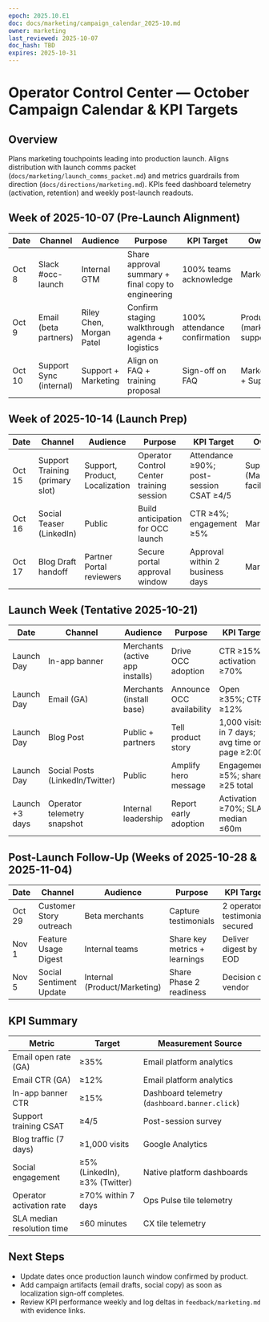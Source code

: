 ```yaml
---
epoch: 2025.10.E1
doc: docs/marketing/campaign_calendar_2025-10.md
owner: marketing
last_reviewed: 2025-10-07
doc_hash: TBD
expires: 2025-10-31
---
```

# Operator Control Center — October Campaign Calendar & KPI Targets

## Overview
Plans marketing touchpoints leading into production launch. Aligns distribution with launch comms packet (`docs/marketing/launch_comms_packet.md`) and metrics guardrails from direction (`docs/directions/marketing.md`). KPIs feed dashboard telemetry (activation, retention) and weekly post-launch readouts.

## Week of 2025-10-07 (Pre-Launch Alignment)
| Date | Channel | Audience | Purpose | KPI Target | Owner | Notes |
|------|---------|----------|---------|------------|-------|-------|
| Oct 8 | Slack #occ-launch | Internal GTM | Share approval summary + final copy to engineering | 100% teams acknowledge | Marketing | Include link to `product_approval_packet` + tooltip handoff |
| Oct 9 | Email (beta partners) | Riley Chen, Morgan Patel | Confirm staging walkthrough agenda + logistics | 100% attendance confirmation | Product (marketing support) | Reference staging demo checklist |
| Oct 10 | Support Sync (internal) | Support + Marketing | Align on FAQ + training proposal | Sign-off on FAQ | Marketing + Support | Prep invite list per training proposal |

## Week of 2025-10-14 (Launch Prep)
| Date | Channel | Audience | Purpose | KPI Target | Owner | Notes |
|------|---------|----------|---------|------------|-------|-------|
| Oct 15 | Support Training (primary slot) | Support, Product, Localization | Operator Control Center training session | Attendance ≥90%; post-session CSAT ≥4/5 | Support (Marketing facilitation) | Use `support_training_session_proposal_2025-10-07.md` agenda |
| Oct 16 | Social Teaser (LinkedIn) | Public | Build anticipation for OCC launch | CTR ≥4%; engagement ≥5% | Marketing | Teaser copy approved via brand tone deck |
| Oct 17 | Blog Draft handoff | Partner Portal reviewers | Secure portal approval window | Approval within 2 business days | Marketing | Submit via partner portal with evidence bundle |

## Launch Week (Tentative 2025-10-21)
| Date | Channel | Audience | Purpose | KPI Target | Owner | Notes |
|------|---------|----------|---------|------------|-------|-------|
| Launch Day | In-app banner | Merchants (active app installs) | Drive OCC adoption | CTR ≥15%; activation ≥70% | Engineering + Marketing | Copy per `launch_comms_packet` |
| Launch Day | Email (GA) | Merchants (install base) | Announce OCC availability | Open ≥35%; CTR ≥12% | Marketing | Use approved subject + CTA |
| Launch Day | Blog Post | Public + partners | Tell product story | 1,000 visits in 7 days; avg time on page ≥2:00 | Marketing | Coordinate with social amplification |
| Launch Day | Social Posts (LinkedIn/Twitter) | Public | Amplify hero message | Engagement ≥5%; share ≥25 total | Marketing | Reuse blog hero + CTA |
| Launch +3 days | Operator telemetry snapshot | Internal leadership | Report early adoption | Activation ≥70%; SLA median ≤60m | Data (Marketing support) | Pull metrics from Ops Pulse tile |

## Post-Launch Follow-Up (Weeks of 2025-10-28 & 2025-11-04)
| Date | Channel | Audience | Purpose | KPI Target | Owner | Notes |
|------|---------|----------|---------|------------|-------|-------|
| Oct 29 | Customer Story outreach | Beta merchants | Capture testimonials | 2 operator testimonials secured | Marketing + Product | Feed into roadmap decisions |
| Nov 1 | Feature Usage Digest | Internal teams | Share key metrics + learnings | Deliver digest by EOD | Marketing | Use telemetry + support insights |
| Nov 5 | Social Sentiment Update | Internal (Product/Marketing) | Share Phase 2 readiness | Decision on vendor | Marketing | Reference `social_sentiment_integration_plan.md` |

## KPI Summary
| Metric | Target | Measurement Source |
|--------|--------|--------------------|
| Email open rate (GA) | ≥35% | Email platform analytics |
| Email CTR (GA) | ≥12% | Email platform analytics |
| In-app banner CTR | ≥15% | Dashboard telemetry (`dashboard.banner.click`) |
| Support training CSAT | ≥4/5 | Post-session survey |
| Blog traffic (7 days) | ≥1,000 visits | Google Analytics |
| Social engagement | ≥5% (LinkedIn), ≥3% (Twitter) | Native platform dashboards |
| Operator activation rate | ≥70% within 7 days | Ops Pulse tile telemetry |
| SLA median resolution time | ≤60 minutes | CX tile telemetry |

## Next Steps
- Update dates once production launch window confirmed by product.
- Add campaign artifacts (email drafts, social copy) as soon as localization sign-off completes.
- Review KPI performance weekly and log deltas in `feedback/marketing.md` with evidence links.
